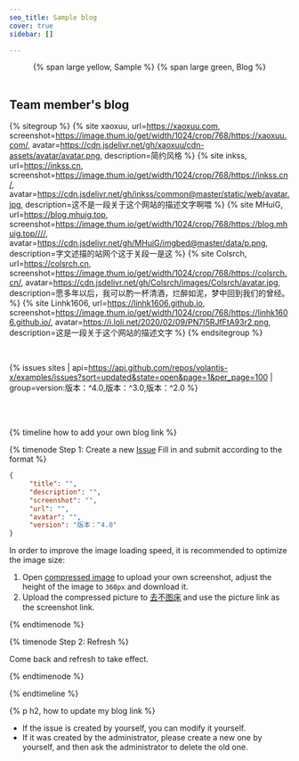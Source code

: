 ```yaml
---
seo_title: Sample blog
cover: true
sidebar: []

---
```


<center>
{% span large yellow, Sample %}
{% span large green, Blog %}
</center>
<br>

## Team member's blog

{% sitegroup %}
{% site xaoxuu, url=https://xaoxuu.com, screenshot=https://image.thum.io/get/width/1024/crop/768/https://xaoxuu.com/, avatar=https://cdn.jsdelivr.net/gh/xaoxuu/cdn-assets/avatar/avatar.png, description=简约风格 %}
{% site inkss, url=https://inkss.cn, screenshot=https://image.thum.io/get/width/1024/crop/768/https://inkss.cn/, avatar=https://cdn.jsdelivr.net/gh/inkss/common@master/static/web/avatar.jpg, description=这不是一段关于这个网站的描述文字啊喂 %}
{% site MHuiG, url=https://blog.mhuig.top, screenshot=https://image.thum.io/get/width/1024/crop/768/https://blog.mhuig.top////, avatar=https://cdn.jsdelivr.net/gh/MHuiG/imgbed@master/data/p.png, description=字文述描的站网个这于关段一是这 %}
{% site Colsrch, url=https://colsrch.cn, screenshot=https://image.thum.io/get/width/1024/crop/768/https://colsrch.cn/, avatar=https://cdn.jsdelivr.net/gh/Colsrch/images/Colsrch/avatar.jpg, description=愿多年以后，我可以酌一杯清酒，烂醉如泥，梦中回到我们的曾经。 %}
{% site Linhk1606, url=https://linhk1606.github.io, screenshot=https://image.thum.io/get/width/1024/crop/768/https://linhk1606.github.io/, avatar=https://i.loli.net/2020/02/09/PN7I5RJfFtA93r2.png, description=这是一段关于这个网站的描述文字 %}
{% endsitegroup %}


<br>

{% issues sites | api=https://api.github.com/repos/volantis-x/examples/issues?sort=updated&state=open&page=1&per_page=100 | group=version:版本：^4.0,版本：^3.0,版本：^2.0 %}
<br>


<!-- more -->

<br><br>

{% timeline how to add your own blog link %}

{% timenode Step 1: Create a new [Issue](https://github.com/volantis-x/examples/issues/) Fill in and submit according to the format %}

```json
{
     "title": "",
     "description": "",
     "screenshot": "",
     "url": "",
     "avatar": "",
     "version": "版本：^4.0"
}
```

In order to improve the image loading speed, it is recommended to optimize the image size:
1. Open [compressed image](https://www.yasuotu.com/) to upload your own screenshot, adjust the height of the image to `360px` and download it.
2. Upload the compressed picture to [去不图床](https://7bu.top/) and use the picture link as the screenshot link.

{% endtimenode %}

{% timenode Step 2: Refresh %}

Come back and refresh to take effect.

{% endtimenode %}

{% endtimeline %}

{% p h2, how to update my blog link %}

- If the issue is created by yourself, you can modify it yourself.
- If it was created by the administrator, please create a new one by yourself, and then ask the administrator to delete the old one.